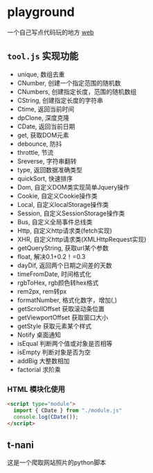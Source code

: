 # playground

一个自己写点代码玩的地方
[web](https://jiankang-li.github.io/playground/)

## `tool.js` 实现功能

+ unique,
数组去重
+ CNumber,
创建一个指定范围的随机数
+ CNumbers,
创建指定长度，范围的随机数组
+ CString,
创建指定长度的字符串
+ Ctime,
返回当前时间
+ dpClone,
深度克隆
+ CDate,
返回当前日期
+ get,
获取DOM元素
+ debounce,
防抖
+ throttle,
节流
+ Sreverse,
字符串翻转
+ type,
返回数据准确类型
+ quickSort,
快速排序
+ Dom,
自定义DOM类实现简单Jquery操作
+ Cookie,
自定义Cookie操作类
+ Local,
自定义localStorage操作类
+ Session,
自定义SessionStorage操作类
+ Bus,
自定义全局事件总线类
+ Http,
自定义http请求类(fetch实现)
+ XHR,
自定义http请求类(XMLHttpRequest实现)
+ getQueryString,
获取url某个参数
+ float,
解决0.1+0.2！=0.3
+ dayDif,
返回两个日期之间差的天数
+ timeFromDate,
时间格式化
+ rgbToHex,
rgb颜色转hex格式
+ rem2px,
rem转px
+ formatNumber,
格式化数字，增加(,)
+ getScrollOffset
获取滚动条位置
+ getViewportOffset
获取窗口大小
+ getStyle
获取元素某个样式
+ Notify
桌面通知
+ isEqual
判断两个值或对象是否相等
+ isEmpty
判断对象是否为空
+ addBig
大整数相加
+ factorial
求阶乘

### HTML 模块化使用

```HTML
<script type="module">
  import { CDate } from "./module.js"
  console.log(CDate());
</script>
```

## t-nani

这是一个爬取网站照片的python脚本
